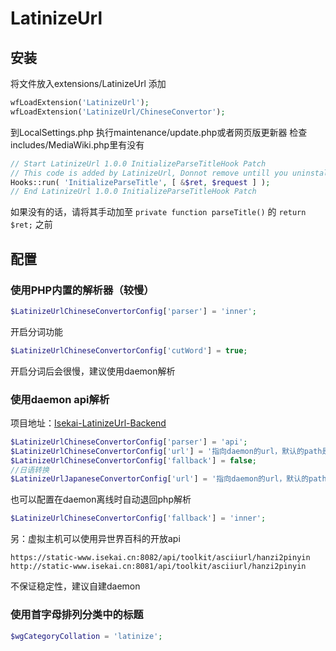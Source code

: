 # LatinizeUrl
## 安装
将文件放入extensions/LatinizeUrl
添加
```php
wfLoadExtension('LatinizeUrl');
wfLoadExtension('LatinizeUrl/ChineseConvertor');
```
到LocalSettings.php
执行maintenance/update.php或者网页版更新器
检查includes/MediaWiki.php里有没有
```php
// Start LatinizeUrl 1.0.0 InitializeParseTitleHook Patch
// This code is added by LatinizeUrl, Donnot remove untill you uninstall LatinizeUrl.
Hooks::run( 'InitializeParseTitle', [ &$ret, $request ] );
// End LatinizeUrl 1.0.0 InitializeParseTitleHook Patch
```
如果没有的话，请将其手动加至 ```private function parseTitle()``` 的 ```return $ret;``` 之前

## 配置
### 使用PHP内置的解析器（较慢）
```php
$LatinizeUrlChineseConvertorConfig['parser'] = 'inner';
```
开启分词功能
```php
$LatinizeUrlChineseConvertorConfig['cutWord'] = true;
```
开启分词后会很慢，建议使用daemon解析

### 使用daemon api解析
项目地址：[Isekai-LatinizeUrl-Backend](https://github.com/Isekai-Project/Isekai-LatinizeUrl-Backend)
```php
$LatinizeUrlChineseConvertorConfig['parser'] = 'api';
$LatinizeUrlChineseConvertorConfig['url'] = '指向daemon的url，默认的path是网址:端口/asciiurl/hanzi2pinyin';
$LatinizeUrlChineseConvertorConfig['fallback'] = false;
//日语转换
$LatinizeUrlJapaneseConvertorConfig['url'] = '指向daemon的url，默认的path是网址:端口/asciiurl/kanji2romaji';
```
也可以配置在daemon离线时自动退回php解析
```php
$LatinizeUrlChineseConvertorConfig['fallback'] = 'inner';
```
另：虚拟主机可以使用异世界百科的开放api
```
https://static-www.isekai.cn:8082/api/toolkit/asciiurl/hanzi2pinyin
http://static-www.isekai.cn:8081/api/toolkit/asciiurl/hanzi2pinyin
```
不保证稳定性，建议自建daemon

### 使用首字母排列分类中的标题
```php
$wgCategoryCollation = 'latinize';
```